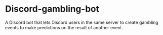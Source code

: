 # Discord-gambling-bot

A Discord bot that lets Discord users in the same server to create gambling events to make predictions on the result of another event.
